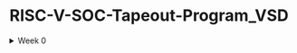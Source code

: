 # RISC-V-SOC-Tapeout-Program_VSD

<details>
  <summary>Week 0 </summary>

# Week 0 - Tools Installation

### Yosys
```python
$ sudo apt-get update
$ git clone https://github.com/YosysHQ/yosys.git
$ cd yosys
$ sudo apt install make (If make is not installed please install it)
$ sudo apt-get install build-essential clang bison flex \
libreadline-dev gawk tcl-dev libffi-dev git \
graphviz xdot pkg-config python3 libboost-system-dev \
libboost-python-dev libboost-filesystem-dev zlib1g-dev
$ make config-gcc
$ make
$ sudo make install

![Terminal output screenshot](Screenshot-from-2025-09-19-23-09-02.jpg)
